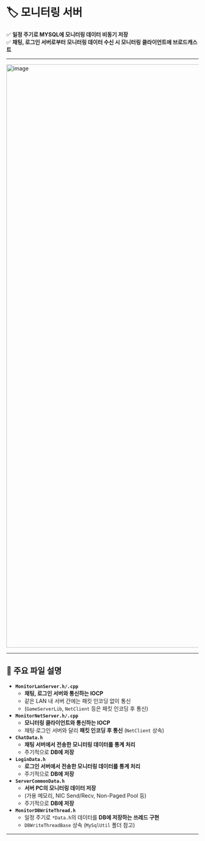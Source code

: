 # 🏷️ 모니터링 서버  
✅ **일정 주기로 MYSQL에 모니터링 데이터 비동기 저장**  
✅ **채팅, 로그인 서버로부터 모니터링 데이터 수신 시 모니터링 클라이언트에 브로드캐스트**  

---

<img width="1528" alt="image" src="https://github.com/user-attachments/assets/43d47e41-f31a-4243-ae49-90666acbe70c" />

---

## 📂 주요 파일 설명  
- **`MonitorLanServer.h/.cpp`**  
  - **채팅, 로그인 서버와 통신하는 IOCP**  
  - 같은 LAN 내 서버 간에는 패킷 인코딩 없이 통신  
  - (`GameServerLib`, `NetClient` 등은 패킷 인코딩 후 통신)  
- **`MonitorNetServer.h/.cpp`**  
  - **모니터링 클라이언트와 통신하는 IOCP**  
  - 채팅·로그인 서버와 달리 **패킷 인코딩 후 통신** (`NetClient` 상속)  
- **`ChatData.h`**  
  - **채팅 서버에서 전송한 모니터링 데이터를 통계 처리**  
  - 주기적으로 **DB에 저장**  
- **`LoginData.h`**  
  - **로그인 서버에서 전송한 모니터링 데이터를 통계 처리**  
  - 주기적으로 **DB에 저장**  
- **`ServerCommonData.h`**  
  - **서버 PC의 모니터링 데이터 저장**  
  - (가용 메모리, NIC Send/Recv, Non-Paged Pool 등)  
  - 주기적으로 **DB에 저장**  
- **`MonitorDBWriteThread.h`**  
  - 일정 주기로 `*Data.h`의 데이터를 **DB에 저장하는 쓰레드 구현**  
  - `DBWriteThreadBase` 상속 (`MySqlUtil` 폴더 참고)  

---
